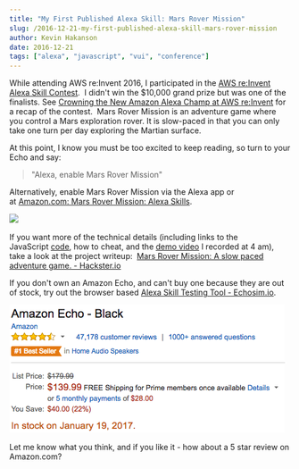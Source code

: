 ```yaml
---
title: "My First Published Alexa Skill: Mars Rover Mission"
slug: /2016-12-21-my-first-published-alexa-skill-mars-rover-mission
author: Kevin Hakanson
date: 2016-12-21
tags: ["alexa", "javascript", "vui", "conference"]
---
```

While attending AWS re:Invent 2016, I participated in the [AWS re:Invent Alexa Skill Contest](https://www.hackster.io/contests/alexa-reinvent).  I didn't win the $10,000 grand prize but was one of the finalists. See [Crowning the New Amazon Alexa Champ at AWS re:Invent](https://medium.com/capital-one-developers/crowning-the-new-amazon-alexa-champ-at-aws-re-invent-85a55479fabf#.w1oqsrnyf) for a recap of the contest.  Mars Rover Mission is an adventure game where you control a Mars exploration rover. It is slow-paced in that you can only take one turn per day exploring the Martian surface.

At this point, I know you must be too excited to keep reading, so turn to your Echo and say:

> "Alexa, enable Mars Rover Mission"

Alternatively, enable Mars Rover Mission via the Alexa app or at [Amazon.com: Mars Rover Mission: Alexa Skills](https://www.amazon.com/dp/B01N002EZY).

[![](https://images-na.ssl-images-amazon.com/images/I/71k2KOc15YL.png)](https://images-na.ssl-images-amazon.com/images/I/71k2KOc15YL.png)

If you want more of the technical details (including links to the JavaScript [code](https://github.com/kjhsoftware/mars-rover-mission), how to cheat, and the [demo video](https://youtu.be/P4A-EMxqtuk) I recorded at 4 am), take a look at the project writeup:  [Mars Rover Mission: A slow paced adventure game. - Hackster.io](https://www.hackster.io/kevin-hakanson/mars-rover-mission-a-slow-paced-adventure-game-971ae2) 

If you don't own an Amazon Echo, and can't buy one because they are out of stock, try out the browser based [Alexa Skill Testing Tool - Echosim.io](https://echosim.io/).

[![Amazon Echo - Black](images/Screen+Shot+2016-12-20+at+16.19.45+PM.png)](images/Screen+Shot+2016-12-20+at+16.19.45+PM.png)

Let me know what you think, and if you like it - how about a 5 star review on Amazon.com?